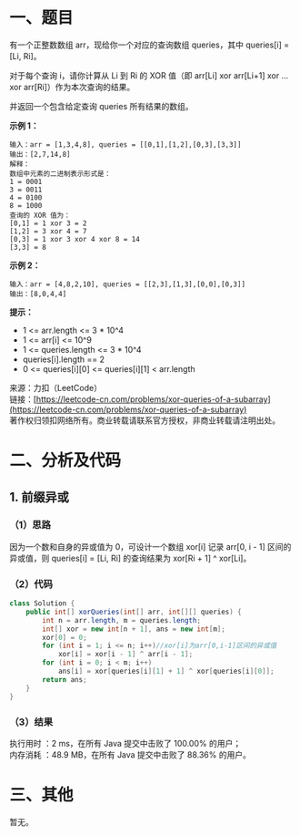 # 一、题目
有一个正整数数组 arr，现给你一个对应的查询数组 queries，其中 queries[i] = [Li, Ri]。      
      
对于每个查询 i，请你计算从 Li 到 Ri 的 XOR 值（即 arr[Li] xor arr[Li+1] xor ... xor arr[Ri]）作为本次查询的结果。     
     
并返回一个包含给定查询 queries 所有结果的数组。     
     
**示例 1：**      
```
输入：arr = [1,3,4,8], queries = [[0,1],[1,2],[0,3],[3,3]]
输出：[2,7,14,8] 
解释：
数组中元素的二进制表示形式是：
1 = 0001 
3 = 0011 
4 = 0100 
8 = 1000 
查询的 XOR 值为：
[0,1] = 1 xor 3 = 2 
[1,2] = 3 xor 4 = 7 
[0,3] = 1 xor 3 xor 4 xor 8 = 14 
[3,3] = 8
```
**示例 2：**      
```
输入：arr = [4,8,2,10], queries = [[2,3],[1,3],[0,0],[0,3]]
输出：[8,0,4,4]
```
**提示：**     
- 1 <= arr.length <= 3 * 10^4
- 1 <= arr[i] <= 10^9
- 1 <= queries.length <= 3 * 10^4
- queries[i].length == 2
- 0 <= queries[i][0] <= queries[i][1] < arr.length
      
      
来源：力扣（LeetCode）         
链接：[https://leetcode-cn.com/problems/xor-queries-of-a-subarray](https://leetcode-cn.com/problems/xor-queries-of-a-subarray)       
著作权归领扣网络所有。商业转载请联系官方授权，非商业转载请注明出处。     
# 二、分析及代码     
## 1. 前缀异或
### （1）思路
因为一个数和自身的异或值为 0，可设计一个数组 xor[i] 记录 arr[0, i - 1] 区间的异或值，则 queries[i] = [Li, Ri] 的查询结果为 xor[Ri + 1] ^ xor[Li]。
### （2）代码
```java
class Solution {
    public int[] xorQueries(int[] arr, int[][] queries) {
        int n = arr.length, m = queries.length;
        int[] xor = new int[n + 1], ans = new int[m];
        xor[0] = 0;
        for (int i = 1; i <= n; i++)//xor[i]为arr[0,i-1]区间的异或值
            xor[i] = xor[i - 1] ^ arr[i - 1];
        for (int i = 0; i < m; i++)
            ans[i] = xor[queries[i][1] + 1] ^ xor[queries[i][0]];
        return ans;
    }
}
```
### （3）结果
执行用时 ：2 ms，在所有 Java 提交中击败了 100.00% 的用户；    
内存消耗 ：48.9 MB，在所有 Java 提交中击败了 88.36% 的用户。      
# 三、其他
暂无。  
